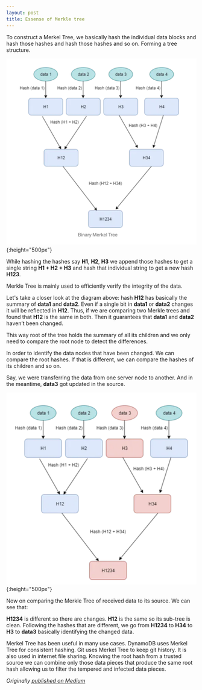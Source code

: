 ```yaml
---
layout: post
title: Essense of Merkle tree
---
```

To construct a Merkel Tree, we basically hash the individual data blocks and hash those hashes and hash those hashes and so on. Forming a tree structure.

![image](/assets/images/merkle_tree/merkle.png){:height="500px"}

While hashing the hashes say **H1**, **H2**, **H3** we append those hashes to get a single string **H1 + H2 + H3** and hash that individual string to get a new hash **H123**.

Merkle Tree is mainly used to efficiently verify the integrity of the data.

Let's take a closer look at the diagram above: hash **H12** has basically the summary of **data1** and **data2**. Even if a single bit in **data1** or **data2** changes it will be reflected in **H12**. Thus, if we are comparing two Merkle trees and found that **H12** is the same in both. Then it guarantees that **data1** and **data2** haven’t been changed.

This way root of the tree holds the summary of all its children and we only need to compare the root node to detect the differences.

In order to identify the data nodes that have been changed. We can compare the root hashes. If that is different, we can compare the hashes of its children and so on.

Say, we were transferring the data from one server node to another. And in the meantime, **data3** got updated in the source.

![image](/assets/images/merkle_tree/merkle_update.png){:height="500px"}

Now on comparing the Merkle Tree of received data to its source. We can see that:

**H1234** is different so there are changes. **H12** is the same so its sub-tree is clean. Following the hashes that are different, we go from **H1234** to **H34** to **H3** to **data3** basically identifying the changed data.

Merkel Tree has been useful in many use cases. DynamoDB uses Merkel Tree for consistent hashing. Git uses Merkel Tree to keep git history. It is also used in internet file sharing. Knowing the root hash from a trusted source we can combine only those data pieces that produce the same root hash allowing us to filter the tempered and infected data pieces.

*Originally [published on Medium](https://medium.com/@bipinoli90/merkle-tree-in-2-mins-simplified-1577d15b4850)*